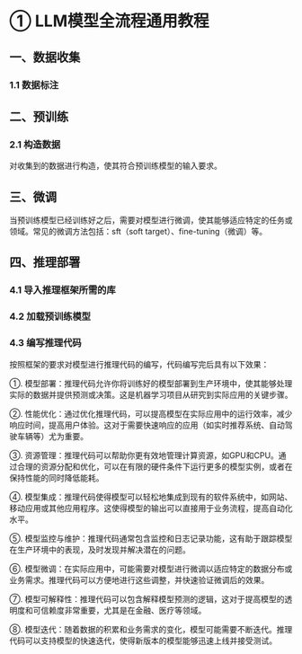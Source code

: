 # ①  LLM模型全流程通用教程

## 一、数据收集

### 1.1 数据标注

## 二、预训练

### 2.1 构造数据

对收集到的数据进行构造，使其符合预训练模型的输入要求。

## 三、微调

当预训练模型已经训练好之后，需要对模型进行微调，使其能够适应特定的任务或领域。常见的微调方法包括：sft（soft target）、fine-tuning（微调）等。

## 四、推理部署

### 4.1 导入推理框架所需的库

### 4.2 加载预训练模型

### 4.3 编写推理代码

按照框架的要求对模型进行推理代码的编写，代码编写完后具有以下效果：

①. 模型部署：推理代码允许你将训练好的模型部署到生产环境中，使其能够处理实际的数据并提供预测或决策。这是机器学习项目从研究到实际应用的关键步骤。

②. 性能优化：通过优化推理代码，可以提高模型在实际应用中的运行效率，减少响应时间，提高用户体验。这对于需要快速响应的应用（如实时推荐系统、自动驾驶车辆等）尤为重要。

③. 资源管理：推理代码可以帮助你更有效地管理计算资源，如GPU和CPU。通过合理的资源分配和优化，可以在有限的硬件条件下运行更多的模型实例，或者在保持性能的同时降低能耗。

④. 模型集成：推理代码使得模型可以轻松地集成到现有的软件系统中，如网站、移动应用或其他应用程序。这使得模型的输出可以直接用于业务流程，提高自动化水平。

⑤. 模型监控与维护：推理代码通常包含监控和日志记录功能，这有助于跟踪模型在生产环境中的表现，及时发现并解决潜在的问题。

⑥. 模型微调：在实际应用中，可能需要对模型进行微调以适应特定的数据分布或业务需求。推理代码可以方便地进行这些调整，并快速验证微调后的效果。

⑦. 模型可解释性：推理代码可以包含解释模型预测的逻辑，这对于提高模型的透明度和可信赖度非常重要，尤其是在金融、医疗等领域。

⑧. 模型迭代：随着数据的积累和业务需求的变化，模型可能需要不断迭代。推理代码可以支持模型的快速迭代，使得新版本的模型能够迅速上线并接受测试。







